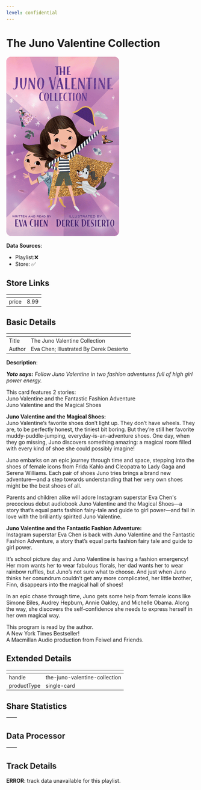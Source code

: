 ```yaml
---
level: confidential
---
```

# The Juno Valentine Collection

![card_[fN90t].png](../../img/cards/card_[fN90t].png)

**Data Sources**: 

- Playlist:❌
- Store: ✅


## Store Links

| <!-- --> | <!-- --> |
| - | - |
| price | 8.99 |


## Basic Details

| <!-- --> | <!-- --> |
| - | - |
| Title | The Juno Valentine Collection |
| Author | Eva Chen; Illustrated By Derek Desierto |

**Description**:

_**Yoto says:** Follow Juno Valentine in two fashion adventures full of high girl power energy._

This card features 2 stories:  
Juno Valentine and the Fantastic Fashion Adventure  
Juno Valentine and the Magical Shoes  
  
**Juno Valentine and the Magical Shoes:**  
Juno Valentine’s favorite shoes don’t light up. They don’t have wheels. They are, to be perfectly honest, the tiniest bit boring. But they’re still her favorite muddy-puddle-jumping, everyday-is-an-adventure shoes. One day, when they go missing, Juno discovers something amazing: a magical room filled with every kind of shoe she could possibly imagine!  

Juno embarks on an epic journey through time and space, stepping into the shoes of female icons from Frida Kahlo and Cleopatra to Lady Gaga and Serena Williams. Each pair of shoes Juno tries brings a brand new adventure—and a step towards understanding that her very own shoes might be the best shoes of all.  

Parents and children alike will adore Instagram superstar Eva Chen's precocious debut audiobook Juno Valentine and the Magical Shoes—a story that’s equal parts fashion fairy-tale and guide to girl power—and fall in love with the brilliantly spirited Juno Valentine.  

**Juno Valentine and the Fantastic Fashion Adventure:**  
Instagram superstar Eva Chen is back with Juno Valentine and the Fantastic Fashion Adventure, a story that’s equal parts fashion fairy tale and guide to girl power.  

It’s school picture day and Juno Valentine is having a fashion emergency! Her mom wants her to wear fabulous florals, her dad wants her to wear rainbow ruffles, but Juno’s not sure what to choose. And just when Juno thinks her conundrum couldn’t get any more complicated, her little brother, Finn, disappears into the magical hall of shoes!  

In an epic chase through time, Juno gets some help from female icons like Simone Biles, Audrey Hepburn, Annie Oakley, and Michelle Obama. Along the way, she discovers the self-confidence she needs to express herself in her own magical way.  

This program is read by the author.  
A New York Times Bestseller!  
A Macmillan Audio production from Feiwel and Friends.


## Extended Details

| <!-- --> | <!-- --> |
| - | - |
| handle | the-juno-valentine-collection |
| productType | single-card |


## Share Statistics

| <!-- --> | <!-- --> |
| - | - |


## Data Processor

| <!-- --> | <!-- --> |
| - | - |


## Track Details

**ERROR**: track data unavailable for this playlist.
